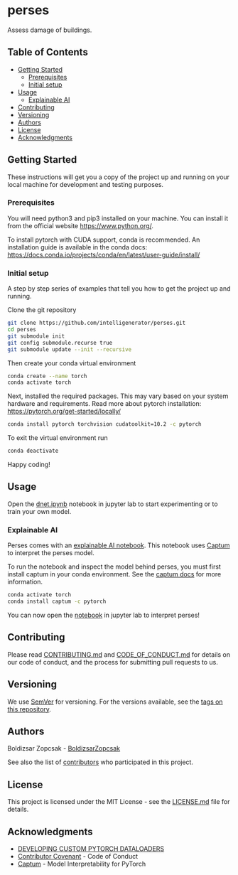 # perses

Assess damage of buildings.

## Table of Contents

-   [Getting Started](#getting-started)
    -   [Prerequisites](#prerequisites)
    -   [Initial setup](#initial-setup)
-   [Usage](#usage)
    -   [Explainable AI](#explainable-ai)
-   [Contributing](#contributing)
-   [Versioning](#versioning)
-   [Authors](#authors)
-   [License](#license)
-   [Acknowledgments](#acknowledgments)

## Getting Started

These instructions will get you a copy of the project up and running on your
local machine for development and testing purposes.

### Prerequisites

You will need python3 and pip3 installed on your machine. You can install it
from the official website https://www.python.org/.

To install pytorch with CUDA support, conda is recommended. An installation
guide is available in the conda docs:
https://docs.conda.io/projects/conda/en/latest/user-guide/install/

### Initial setup

A step by step series of examples that tell you how to get the project up and
running.

Clone the git repository

```bash
git clone https://github.com/intelligenerator/perses.git
cd perses
git submodule init
git config submodule.recurse true
git submodule update --init --recursive
```

Then create your conda virtual environment

```bash
conda create --name torch
conda activate torch
```

Next, installed the required packages. This may vary based on your system
hardware and requirements. Read more about pytorch installation:
https://pytorch.org/get-started/locally/

```bash
conda install pytorch torchvision cudatoolkit=10.2 -c pytorch
```

To exit the virtual environment run

```bash
conda deactivate
```

Happy coding!

## Usage

Open the [dnet.ipynb](dnet.ipynb) notebook in jupyter lab to start experimenting
or to train your own model.

### Explainable AI

Perses comes with an [explainable AI notebook](interpret.ipynb). This notebook
uses [Captum](https://captum.ai/) to interpret the perses model.

To run the notebook and inspect the model behind perses, you must first install
captum in your conda environment. See the
[captum docs](https://captum.ai/docs/getting_started) for more information.

```bash
conda activate torch
conda install captum -c pytorch
```

You can now open the [notebook](interpret.ipynb) in jupyter lab to interpret
perses!

## Contributing

Please read [CONTRIBUTING.md](CONTRIBUTING.md) and
[CODE_OF_CONDUCT.md](CODE_OF_CONDUCT.md) for details on our code of conduct, and
the process for submitting pull requests to us.

## Versioning

We use [SemVer](http://semver.org/) for versioning. For the versions available,
see the [tags on this repository](https://github.com/intelligenerator/unet_dataset/tags).

## Authors

Boldizsar Zopcsak - [BoldizsarZopcsak](https://github.com/BoldizsarZopcsak)

See also the list of
[contributors](https://github.com/intelligenerator/unet_dataset/contributors)
who participated in this project.

## License

This project is licensed under the MIT License - see the
[LICENSE.md](LICENSE.md) file for details.

## Acknowledgments

-   [DEVELOPING CUSTOM PYTORCH DATALOADERS](https://pytorch.org/tutorials/recipes/recipes/custom_dataset_transforms_loader.html)
-   [Contributor Covenant](https://www.contributor-covenant.org/) - Code of Conduct
-   [Captum](https://captum.ai/) - Model Interpretability for PyTorch

